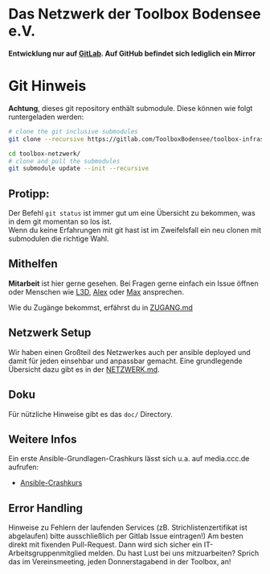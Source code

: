  Das Netzwerk der Toolbox Bodensee e.V.
==============================

**Entwicklung nur auf [GitLab](https://gitlab.com/ToolboxBodensee/toolbox-infrastructure/toolbox-netzwerk). Auf GitHub befindet sich lediglich ein Mirror**

# Git Hinweis

**Achtung**, dieses git repository enthält submodule. Diese können wie folgt runtergeladen werden:

```bash
# clone the git inclusive submodules
git clone --recursive https://gitlab.com/ToolboxBodensee/toolbox-infrastructure/toolbox-netzwerk.git

cd toolbox-netzwerk/
# clone and pull the submodules
git submodule update --init --recursive
```

## Protipp:
Der Befehl  ``git status`` ist immer gut um eine Übersicht zu bekommen, was in dem git momentan so los ist.<br/>
Wenn du keine Erfahrungen mit git hast ist im Zweifelsfall ein neu clonen mit submodulen die richtige Wahl.


 Mithelfen
------------

**Mitarbeit** ist hier gerne gesehen. Bei Fragen gerne einfach ein Issue öffnen oder Menschen wie [L3D](https://chaos.social/@l3d), [Alex](https://github.com/Devil0000) oder [Max](https://github.com/maxbachmann) ansprechen.

Wie du Zugänge bekommst, erfährst du in [ZUGANG.md](https://gitlab.com/ToolboxBodensee/toolbox-infrastructure/toolbox-netzwerk/tree/master/doc/ZUGANG.md)

 Netzwerk Setup
------------------
Wir haben einen Großteil des Netzwerkes auch per ansible deployed und damit für jeden einsehbar und anpassbar gemacht.
Eine grundlegende Übersicht dazu gibt es in der [NETZWERK.md](https://gitlab.com/ToolboxBodensee/toolbox-infrastructure/toolbox-netzwerk/tree/master/doc/NETZWERK.md).

 Doku
------
Für nützliche Hinweise gibt es das ``doc/`` Directory.

 Weitere Infos
----------------
Ein erste Ansible-Grundlagen-Crashkurs lässt sich u.a. auf media.ccc.de aufrufen:
* [Ansible-Crashkurs](https://media.ccc.de/v/gpn16-7574-ansible_crashkurs)

 Error Handling
-------------------------
Hinweise zu Fehlern der laufenden Services (zB. Strichlistenzertifikat ist abgelaufen) bitte ausschließlich per Gitlab Issue eintragen!)
Am besten direkt mit fixenden Pull-Request. Dann wird sich sicher ein IT-Arbeitsgruppenmitglied melden.
Du hast Lust bei uns mitzuarbeiten? Sprich das im Vereinsmeeting, jeden Donnerstagabend in der Toolbox, an!
